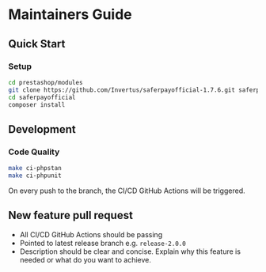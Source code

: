 # Maintainers Guide

## Quick Start

### Setup
```bash
cd prestashop/modules
git clone https://github.com/Invertus/saferpayofficial-1.7.6.git saferpayofficial
cd saferpayofficial
composer install
```

## Development

### Code Quality
```bash
make ci-phpstan
make ci-phpunit
```
On every push to the branch, the CI/CD GitHub Actions will be triggered.

## New feature pull request

- All CI/CD GitHub Actions should be passing
- Pointed to latest release branch e.g. `release-2.0.0`
- Description should be clear and concise. Explain why this feature is needed or what do you want to achieve.
